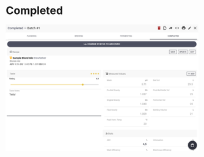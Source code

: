 # Completed

![Full overview over how the batch went, add taste rating if you want](../.gitbook/assets/image%20%2860%29.png)

